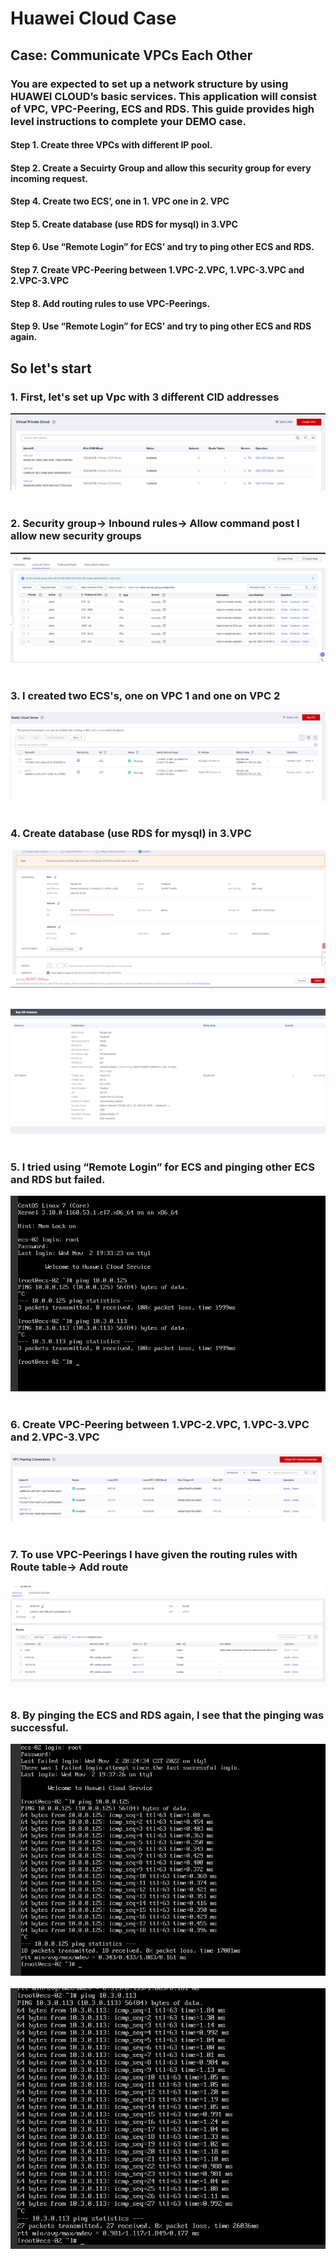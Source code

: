 # Huawei Cloud Case

## Case: Communicate VPCs Each Other
### You are expected to set up a network structure by using HUAWEI CLOUD’s basic services. This application will consist of VPC, VPC-Peering, ECS and RDS. This guide provides high level instructions to complete your DEMO case.

#### Step 1. Create three VPCs with different IP pool.

#### Step 2. Create a Secuirty Group and allow this security group for every incoming request.

#### Step 4. Create two ECS’, one in 1. VPC one in 2. VPC

#### Step 5. Create database (use RDS for mysql) in 3.VPC

#### Step 6. Use “Remote Login” for ECS’ and try to ping other ECS and RDS.

#### Step 7. Create VPC-Peering between 1.VPC-2.VPC, 1.VPC-3.VPC and 2.VPC-3.VPC

#### Step 8. Add routing rules to use VPC-Peerings.

#### Step 9. Use “Remote Login” for ECS’ and try to ping other ECS and RDS again.
##
##  So let's start

### 1. First, let's set up Vpc with 3 different CID addresses

![This is an image](https://github.com/haticedikmn/HuaweiCloudCase/blob/main/IMG/2.png)<br/><br/>

### 2. Security group-> Inbound rules-> Allow command post I allow new security groups

![This is an image](https://github.com/haticedikmn/HuaweiCloudCase/blob/main/IMG/3.png)<br/><br/>

### 3. I created two ECS's, one on VPC 1 and one on VPC 2

![This is an image](https://github.com/haticedikmn/HuaweiCloudCase/blob/main/IMG/5.png)<br/><br/>

### 4. Create database (use RDS for mysql) in 3.VPC

![This is an image](https://github.com/haticedikmn/HuaweiCloudCase/blob/main/IMG/4.png)<br/><br/>

![This is an image](https://github.com/haticedikmn/HuaweiCloudCase/blob/main/IMG/6.png)<br/><br/>

### 5. I tried using “Remote Login” for ECS and pinging other ECS and RDS but failed.

![This is an image](https://github.com/haticedikmn/HuaweiCloudCase/blob/main/IMG/8.png)<br/><br/>

### 6. Create VPC-Peering between 1.VPC-2.VPC, 1.VPC-3.VPC and 2.VPC-3.VPC

![This is an image](https://github.com/haticedikmn/HuaweiCloudCase/blob/main/IMG/9.png)<br/><br/>

### 7. To use VPC-Peerings I have given the routing rules with Route table-> Add route

![This is an image](https://github.com/haticedikmn/HuaweiCloudCase/blob/main/IMG/10.png)<br/><br/>

### 8. By pinging the ECS and RDS again, I see that the pinging was successful.

![This is an image](https://github.com/haticedikmn/HuaweiCloudCase/blob/main/IMG/11.png)<br/><br/>
![This is an image](https://github.com/haticedikmn/HuaweiCloudCase/blob/main/IMG/12.png)<br/><br/>




